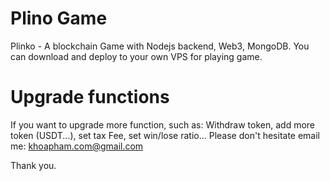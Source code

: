 # Plino Game

Plinko - A blockchain Game with Nodejs backend, Web3, MongoDB. You can download and deploy to your own VPS for playing game.

# Upgrade functions

If you want to upgrade more function, such as: Withdraw token, add more token (USDT...), set tax Fee, set win/lose ratio... Please don't hesitate email me: khoapham.com@gmail.com

Thank you.

